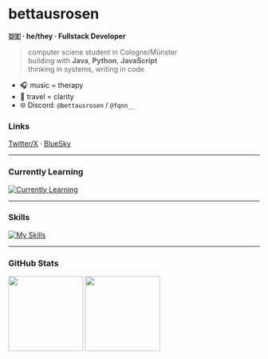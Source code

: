 # bettausrosen

**🇩🇪 · he/they · Fullstack Developer**

> computer sciene student in Cologne/Münster  
> building with **Java**, **Python**, **JavaScript**  
> thinking in systems, writing in code

- 🎧 music = therapy  
- 🧭 travel = clarity  
- 🌐 Discord: `@bettausrosen` / `@fqnn__`  

### Links 
[Twitter/X](https://x.com/einbettausrosen) · [BlueSky](https://bsky.app/profile/bettausrosen.bsky.social)

---

### Currently Learning
[![Currently Learning](https://skillicons.dev/icons?i=redis,regex,c,cpp&theme=dark&perline=11)](https://skillicons.dev)

--- 

### Skills
[![My Skills](https://skillicons.dev/icons?i=js,ts,java,py,html,css,sass,nodejs,sqlite,mysql,postgres,gradle,git,github,gitlab,npm,windows,linux,ubuntu,debian,mint&theme=dark&perline=11)](https://skillicons.dev)

---
### GitHub Stats
<div align="left">
  <img src="https://github-readme-stats.vercel.app/api/top-langs/?username=bettausrosen&theme=dark&layout=compact" height="150"/>
  <img src="https://github-readme-stats.vercel.app/api?username=bettausrosen&show_icons=true&theme=dark" height="150"/>
</div>

